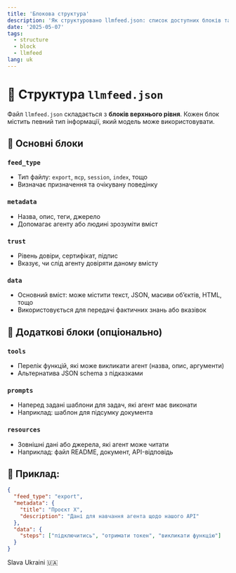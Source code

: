 ```yaml
---
title: 'Блокова структура'
description: 'Як структуровано llmfeed.json: список доступних блоків та їхнє призначення.'
date: '2025-05-07'
tags:
  - structure
  - block
  - llmfeed
lang: uk
---
```


# 📐 Структура `llmfeed.json`

Файл `llmfeed.json` складається з **блоків верхнього рівня**. Кожен блок містить певний тип інформації, який модель може використовувати.

## 🔷 Основні блоки

### `feed_type`

- Тип файлу: `export`, `mcp`, `session`, `index`, тощо
- Визначає призначення та очікувану поведінку

### `metadata`

- Назва, опис, теги, джерело
- Допомагає агенту або людині зрозуміти вміст

### `trust`

- Рівень довіри, сертифікат, підпис
- Вказує, чи слід агенту довіряти даному вмісту

### `data`

- Основний вміст: може містити текст, JSON, масиви об’єктів, HTML, тощо
- Використовується для передачі фактичних знань або вказівок

## 🧩 Додаткові блоки (опціонально)

### `tools`

- Перелік функцій, які може викликати агент (назва, опис, аргументи)
- Альтернатива JSON schema з підказками

### `prompts`

- Наперед задані шаблони для задач, які агент має виконати
- Наприклад: шаблон для підсумку документа

### `resources`

- Зовнішні дані або джерела, які агент може читати
- Наприклад: файл README, документ, API-відповідь

## 🧾 Приклад:

```json
{
  "feed_type": "export",
  "metadata": {
    "title": "Проєкт X",
    "description": "Дані для навчання агента щодо нашого API"
  },
  "data": {
    "steps": ["підключитись", "отримати токен", "викликати функцію"]
  }
}
```

Slava Ukraini 🇺🇦
